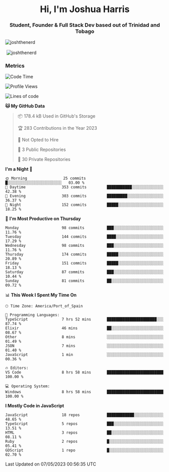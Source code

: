 <h1 align="center">Hi, I'm Joshua Harris</h1>
<h3 align="center">Student, Founder & Full Stack Dev based out of Trinidad and Tobago</h3>

<p align="left"> <img src="https://komarev.com/ghpvc/?username=JoshTheDeveloperr" alt="joshthenerd" /> </p>

<p>&nbsp;<img align="center" src="https://github-readme-stats.vercel.app/api?username=JoshTheDeveloperr&show_icons=true&count_private=true" alt="joshthenerd" /></p>

### Metrics

<!--START_SECTION:waka-->
![Code Time](http://img.shields.io/badge/Code%20Time-324%20hrs%2052%20mins-blue)

![Profile Views](http://img.shields.io/badge/Profile%20Views-0-blue)

![Lines of code](https://img.shields.io/badge/From%20Hello%20World%20I%27ve%20Written-3.1%20million%20lines%20of%20code-blue)

**🐱 My GitHub Data** 

> 📦 178.4 kB Used in GitHub's Storage 
 > 
> 🏆 283 Contributions in the Year 2023
 > 
> 🚫 Not Opted to Hire
 > 
> 📜 3 Public Repositories 
 > 
> 🔑 30 Private Repositories 
 > 
**I'm a Night 🦉** 

```text
🌞 Morning                25 commits          █░░░░░░░░░░░░░░░░░░░░░░░░   03.00 % 
🌆 Daytime                353 commits         ███████████░░░░░░░░░░░░░░   42.38 % 
🌃 Evening                303 commits         █████████░░░░░░░░░░░░░░░░   36.37 % 
🌙 Night                  152 commits         █████░░░░░░░░░░░░░░░░░░░░   18.25 % 
```
📅 **I'm Most Productive on Thursday** 

```text
Monday                   98 commits          ███░░░░░░░░░░░░░░░░░░░░░░   11.76 % 
Tuesday                  144 commits         ████░░░░░░░░░░░░░░░░░░░░░   17.29 % 
Wednesday                98 commits          ███░░░░░░░░░░░░░░░░░░░░░░   11.76 % 
Thursday                 174 commits         █████░░░░░░░░░░░░░░░░░░░░   20.89 % 
Friday                   151 commits         █████░░░░░░░░░░░░░░░░░░░░   18.13 % 
Saturday                 87 commits          ███░░░░░░░░░░░░░░░░░░░░░░   10.44 % 
Sunday                   81 commits          ██░░░░░░░░░░░░░░░░░░░░░░░   09.72 % 
```


📊 **This Week I Spent My Time On** 

```text
🕑︎ Time Zone: America/Port_of_Spain

💬 Programming Languages: 
TypeScript               7 hrs 52 mins       ██████████████████████░░░   87.74 % 
Elixir                   46 mins             ██░░░░░░░░░░░░░░░░░░░░░░░   08.67 % 
Other                    8 mins              ░░░░░░░░░░░░░░░░░░░░░░░░░   01.49 % 
JSON                     7 mins              ░░░░░░░░░░░░░░░░░░░░░░░░░   01.40 % 
JavaScript               1 min               ░░░░░░░░░░░░░░░░░░░░░░░░░   00.36 % 

🔥 Editors: 
VS Code                  8 hrs 58 mins       █████████████████████████   100.00 % 

💻 Operating System: 
Windows                  8 hrs 58 mins       █████████████████████████   100.00 % 
```

**I Mostly Code in JavaScript** 

```text
JavaScript               18 repos            ████████████░░░░░░░░░░░░░   48.65 % 
TypeScript               5 repos             ███░░░░░░░░░░░░░░░░░░░░░░   13.51 % 
HTML                     3 repos             ██░░░░░░░░░░░░░░░░░░░░░░░   08.11 % 
Ruby                     2 repos             █░░░░░░░░░░░░░░░░░░░░░░░░   05.41 % 
GDScript                 1 repo              █░░░░░░░░░░░░░░░░░░░░░░░░   02.70 % 
```




 Last Updated on 07/05/2023 00:56:35 UTC
<!--END_SECTION:waka-->

